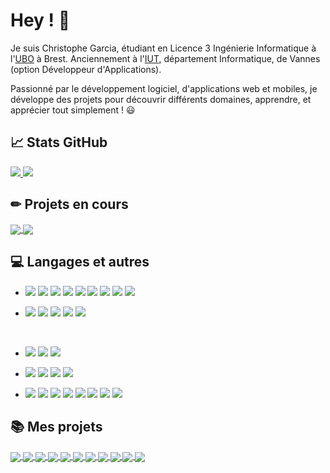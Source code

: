# Hey ! 👋

Je suis Christophe Garcia, étudiant en Licence 3 Ingénierie Informatique à l'[UBO](https://www.univ-brest.fr/departement-informatique/) à Brest. Anciennement à l'[IUT](https://www.iutvannes.fr/), département Informatique, de Vannes (option Développeur d'Applications).

Passionné par le développement logiciel, d'applications web et mobiles, je développe des projets pour découvrir différents domaines, apprendre, et apprécier tout simplement ! 😃


## 📈 Stats GitHub

<a href="https://github-readme-stats.vercel.app/api?username=Garcia-Christophe&show_icons=true&theme=vue-dark">
  <img align="bottom" src="https://github-readme-stats.vercel.app/api?username=Garcia-Christophe&show_icons=true&theme=vue-dark" />
</a>

<a href="https://github-readme-stats.vercel.app/api/top-langs/?username=Garcia-Christophe&layout=compact&theme=vue-dark">
  <img align="bottom" src="https://github-readme-stats.vercel.app/api/top-langs/?username=Garcia-Christophe&layout=compact&theme=vue-dark" />
</a>

## ✏ Projets en cours

<a href="https://github.com/Garcia-Christophe/MesStocks">
  <img align="center" src="https://github-readme-stats.vercel.app/api/pin/?username=Garcia-Christophe&repo=MesStocks&theme=vue-dark" />
</a>

<a href="https://github.com/Garcia-Christophe/WereWolf">
  <img align="center" src="https://github-readme-stats.vercel.app/api/pin/?username=Garcia-Christophe&repo=WereWolf&theme=vue-dark" />
</a>


## 💻 Langages et autres

- ![](https://img.shields.io/badge/Code-Java-informational?style=flat&logo=Java&logoColor=white&color=2bbc8a)
![](https://img.shields.io/badge/Code-JavaScript-informational?style=flat&logo=JavaScript&logoColor=white&color=2bbc8a)
![](https://img.shields.io/badge/Code-PHP-informational?style=flat&logo=PHP&logoColor=white&color=2bbc8a)
![](https://img.shields.io/badge/Code-C++-informational?style=flat&logo=c%2B%2B&logoColor=white&color=2bbc8a)
![](https://img.shields.io/badge/Code-SQLite-informational?style=flat&logo=sqlite&logoColor=white&color=2bbc8a)
![](https://img.shields.io/badge/Code-MySQL-informational?style=flat&logo=MySQL&logoColor=white&color=2bbc8a)
![](https://img.shields.io/badge/Code-Python-informational?style=flat&logo=Python&logoColor=white&color=2bbc8a)
![](https://img.shields.io/badge/Code-HTML-informational?style=flat&logo=html5&logoColor=white&color=2bbc8a)
![](https://img.shields.io/badge/Code-CSS-informational?style=flat&logo=css3&logoColor=white&color=2bbc8a)

- ![](https://img.shields.io/badge/Librairie-React-informational?style=flat&logo=react&logoColor=white&color=2bbc8a)
![](https://img.shields.io/badge/Framework-ReactNative-informational?style=flat&logo=react&logoColor=white&color=2bbc8a)
![](https://img.shields.io/badge/Framework-Bootstrap-informational?style=flat&logo=Bootstrap&logoColor=white&color=2bbc8a)
![](https://img.shields.io/badge/Framework-Angular-informational?style=flat&logo=angular&logoColor=white&color=2bbc8a)
![](https://img.shields.io/badge/CMS-WordPress-informational?style=flat&logo=WordPress&logoColor=white&color=2bbc8a)

<br />
 
- ![](https://img.shields.io/badge/Test-JUnit-informational?style=flat&logoColor=white&color=2bbc8a)
![](https://img.shields.io/badge/Test-Katalon-informational?style=flat&logoColor=white&color=2bbc8a)
![](https://img.shields.io/badge/Test-Selenium-informational?style=flat&logoColor=white&color=2bbc8a)

- ![](https://img.shields.io/badge/Environnement-VisualStudioCode-informational?style=flat&logoColor=white&color=2bbc8a)
![](https://img.shields.io/badge/Environnement-Eclipse-informational?style=flat&logoColor=white&color=2bbc8a)
![](https://img.shields.io/badge/Environnement-AndroidStudio-informational?style=flat&logoColor=white&color=2bbc8a)
![](https://img.shields.io/badge/Environnement-IntelliJIDEA-informational?style=flat&logoColor=white&color=2bbc8a)

- ![](https://img.shields.io/badge/Outil-Git-informational?style=flat&logoColor=white&color=2bbc8a)
![](https://img.shields.io/badge/Outil-GitHub-informational?style=flat&logoColor=white&color=2bbc8a)
![](https://img.shields.io/badge/Outil-GitLab-informational?style=flat&logoColor=white&color=2bbc8a)
![](https://img.shields.io/badge/Outil-Chrome-informational?style=flat&logoColor=white&color=2bbc8a)
![](https://img.shields.io/badge/Outil-Gantt-informational?style=flat&logoColor=white&color=2bbc8a)
![](https://img.shields.io/badge/Outil-Excel-informational?style=flat&logoColor=white&color=2bbc8a)
![](https://img.shields.io/badge/Outil-Word-informational?style=flat&logoColor=white&color=2bbc8a)
![](https://img.shields.io/badge/Outil-PowerPoint-informational?style=flat&logoColor=white&color=2bbc8a)


## 📚 Mes projets

<a href="https://github.com/Garcia-Christophe/MesStocks">
  <img align="center" src="https://assets.gitlab-static.net/uploads/-/system/project/avatar/25979562/logo.png?width=64" />
</a>
<a href="https://github.com/Garcia-Christophe/Chat-Botte">
  <img align="center" src="https://gitlab.com/uploads/-/system/project/avatar/27577096/Chat-Botte.png?width=64" />
</a>
<a href="https://github.com/Garcia-Christophe/Rosetta">
  <img align="center" src="https://assets.gitlab-static.net/uploads/-/system/project/avatar/21856436/logo.png?width=64" />
</a>
<a href="https://github.com/Garcia-Christophe/NavalBattle">
  <img align="center" src="https://assets.gitlab-static.net/uploads/-/system/project/avatar/26005963/logo.png?width=64" />
</a>
<a href="https://github.com/Garcia-Christophe/TodoListe">
  <img align="center" src="https://assets.gitlab-static.net/uploads/-/system/project/avatar/26006313/logo.png?width=64" />
</a>
<a href="https://github.com/Garcia-Christophe/TicTacToe">
  <img align="center" src="https://assets.gitlab-static.net/uploads/-/system/project/avatar/26004928/logo.png?width=64" />
</a>
<a href="https://github.com/Garcia-Christophe/WereWolf">
  <img align="center" src="https://assets.gitlab-static.net/uploads/-/system/project/avatar/26005788/logo.png?width=64" />
</a>
<a href="https://github.com/Garcia-Christophe/ZenGame">
  <img align="center" src="https://assets.gitlab-static.net/uploads/-/system/project/avatar/26005528/logo.png?width=64" />
</a>
<a href="https://github.com/Garcia-Christophe/SeaBattle">
  <img align="center" src="https://assets.gitlab-static.net/uploads/-/system/project/avatar/26005201/logo.png?width=64" />
</a>
<a href="https://github.com/Garcia-Christophe/Snake">
  <img align="center" text-decoration:"none" src="https://assets.gitlab-static.net/uploads/-/system/project/avatar/26003921/snakeIcon.png?width=64" />
</a>
<a href="https://github.com/Garcia-Christophe/Echecs">
  <img align="center" text-decoration:"none" src="https://assets.gitlab-static.net/uploads/-/system/project/avatar/26002630/icon.png?width=64" />
</a>

